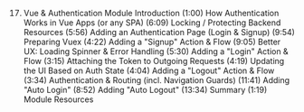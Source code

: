 17. Vue & Authentication
    Module Introduction (1:00)
    How Authentication Works in Vue Apps (or any SPA) (6:09)
    Locking / Protecting Backend Resources (5:56)
    Adding an Authentication Page (Login & Signup) (9:54)
    Preparing Vuex (4:22)
    Adding a "Signup" Action & Flow (9:05)
    Better UX: Loading Spinner & Error Handling (5:30)
    Adding a "Login" Action & Flow (3:15)
    Attaching the Token to Outgoing Requests (4:19)
    Updating the UI Based on Auth State (4:04)
    Adding a "Logout" Action & Flow (3:34)
    Authentication & Routing (incl. Navigation Guards) (11:41)
    Adding "Auto Login" (8:52)
    Adding "Auto Logout" (13:34)
    Summary (1:19)
    Module Resources
